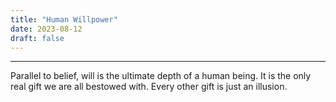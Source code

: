 ```yaml
---
title: "Human Willpower"
date: 2023-08-12
draft: false
---
```


***

Parallel to belief, will is the ultimate depth of a human being. It is the only real gift we are all bestowed with. Every other gift is just an illusion.